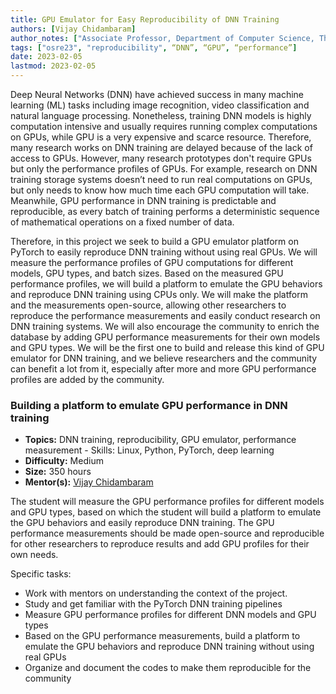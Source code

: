```yaml
---
title: GPU Emulator for Easy Reproducibility of DNN Training
authors: [Vijay Chidambaram]
author_notes: ["Associate Professor, Department of Computer Science, The University of Texas at Austin"]
tags: ["osre23", "reproducibility", “DNN”, “GPU”, “performance”]
date: 2023-02-05
lastmod: 2023-02-05
---
```


Deep Neural Networks (DNN) have achieved success in many machine learning (ML) tasks including image recognition, video classification and natural language processing. Nonetheless, training DNN models is highly computation intensive and usually requires running complex computations on GPUs, while GPU is a very expensive and scarce resource. Therefore, many research works on DNN training are delayed because of the lack of access to GPUs. However, many research prototypes don't require GPUs but only the performance profiles of GPUs. For example, research on DNN training storage systems doesn’t need to run real computations on GPUs, but only needs to know how much time each GPU computation will take. Meanwhile, GPU performance in DNN training is predictable and reproducible, as every batch of training performs a deterministic sequence of mathematical operations on a fixed number of data.

Therefore, in this project we seek to build a GPU emulator platform on PyTorch to easily reproduce DNN training without using real GPUs. We will measure the performance profiles of GPU computations for different models, GPU types, and batch sizes. Based on the measured GPU performance profiles, we will build a platform to emulate the GPU behaviors and reproduce DNN training using CPUs only. We will make the platform and the measurements open-source, allowing other researchers to reproduce the performance measurements and easily conduct research on DNN training systems. We will also encourage the community to enrich the database by adding GPU performance measurements for their own models and GPU types. We will be the first one to build and release this kind of GPU emulator for DNN training, and we believe researchers and the community can benefit a lot from it, especially after more and more GPU performance profiles are added by the community.

### Building a platform to emulate GPU performance in DNN training
- **Topics:** DNN training, reproducibility, GPU emulator, performance measurement - Skills: Linux, Python, PyTorch, deep learning
- **Difficulty:** Medium
- **Size:** 350 hours
- **Mentor(s):** [Vijay Chidambaram](mailto:vijayc@utexas.edu)

The student will measure the GPU performance profiles for different models and GPU types, based on which the student will build a platform to emulate the GPU behaviors and easily reproduce DNN training. The GPU performance measurements should be made open-source and reproducible for other researchers to reproduce results and add GPU profiles for their own needs.

Specific tasks:
- Work with mentors on understanding the context of the project.
- Study and get familiar with the PyTorch DNN training pipelines
- Measure GPU performance profiles for different DNN models and GPU types
- Based on the GPU performance measurements, build a platform to emulate the GPU behaviors and reproduce DNN training without using real GPUs
- Organize and document the codes to make them reproducible for the community
